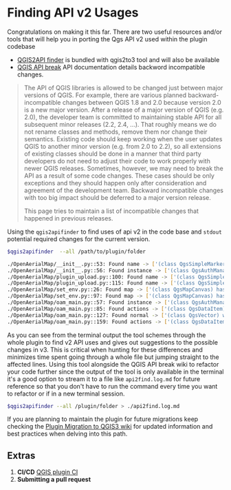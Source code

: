 # Finding API v2 Usages

Congratulations on making it this far. There are two useful resources and/or tools that will help you in porting the Qgs API v2 used within the plugin codebase

- [QGIS2API finder](https://github.com/opengisch/qgis2to3/tree/master/qgis2to3/api2finder) is bundled with qgis2to3 tool and will also be available
- [QGIS API break](https://qgis.org/api/api_break.html) API documentation details backword incompatible changes.

> The API of QGIS libraries is allowed to be changed just between major versions of QGIS. For example, there are various planned backward-incompatible changes between QGIS 1.8 and 2.0 because version 2.0 is a new major version. After a release of a major version of QGIS (e.g. 2.0), the developer team is committed to maintaining stable API for all subsequent minor releases (2.2, 2.4, ...). That roughly means we do not rename classes and methods, remove them nor change their semantics. Existing code should keep working when the user updates QGIS to another minor version (e.g. from 2.0 to 2.2), so all extensions of existing classes should be done in a manner that third party developers do not need to adjust their code to work properly with newer QGIS releases.
> Sometimes, however, we may need to break the API as a result of some code changes. These cases should be only exceptions and they should happen only after consideration and agreement of the development team. Backward incompatible changes with too big impact should be deferred to a major version release.
>
> This page tries to maintain a list of incompatible changes that happened in previous releases.

Using the ``qgis2apifinder`` to find uses of api v2 in the code base and ``stdout`` potential required changes for the current version.

```bash
$qgis2apifinder  --all /path/to/plugin/folder

./OpenAerialMap/__init__.py::53: Found name -> ['(class QgsSimpleMarkerSymbolLayer) and setName() have been removed. Use shape() and setShape() instead.']
./OpenAerialMap/__init__.py::56: Found instance -> ['(class QgsAuthManager) was removed in favor of QgsApplication::authManager() that returns an instance of the Auth Manager']
./OpenAerialMap/plugin_upload.py::100: Found name -> ['(class QgsSimpleMarkerSymbolLayer) and setName() have been removed. Use shape() and setShape() instead.']
./OpenAerialMap/plugin_upload.py::115: Found name -> ['(class QgsSimpleMarkerSymbolLayer) and setName() have been removed. Use shape() and setShape() instead.']
./OpenAerialMap/set_env.py::26: Found map -> ['(class QgsMapCanvas) has been removed because QgsMapCanvasMap is not available in API anymore.']
./OpenAerialMap/set_env.py::97: Found map -> ['(class QgsMapCanvas) has been removed because QgsMapCanvasMap is not available in API anymore.']
./OpenAerialMap/oam_main.py::57: Found instance -> ['(class QgsAuthManager) was removed in favor of QgsApplication::authManager() that returns an instance of the Auth Manager']
./OpenAerialMap/oam_main.py::85: Found actions -> ['(class QgsDataItem) now requires a new QWidget parent argument. Subclasses should ensure that returned items have been']
./OpenAerialMap/oam_main.py::127: Found normal -> ['(class QgsVector) was removed. Use normalized() instead.']
./OpenAerialMap/oam_main.py::159: Found actions -> ['(class QgsDataItem) now requires a new QWidget parent argument. Subclasses should ensure that returned items have been']
```

As you can see from the terminal output the tool schemes through the whole plugin to find v2 API uses and gives out suggestions to the possible changes in v3. This is critical when hunting for these differences and minimizes time spent going through a whole file but jumping straight to the affected lines. Using this tool alongside the QGIS API break wiki to refactor your code further since the output of the tool is only available in the terminal it's a good option to stream it to a file like ``api2find.log.md`` for future reference so that you don't have to run the command every time you want to refactor or if in a new terminal session.

```bash
$qgis2apifinder --all /plugin/folder > ./api2find.log.md
```

If you are planning to maintain the plugin for future migrations keep checking the [Plugin Migration to QGIS3 wiki](https://github.com/qgis/QGIS/wiki/Plugin-migration-to-QGIS-3) for updated information and best practices when delving into this path.

## Extras

1. **CI/CD** [QGIS plugin CI](https://github.com/opengisch/qgis-plugin-ci)
2. **Submitting a pull request**
